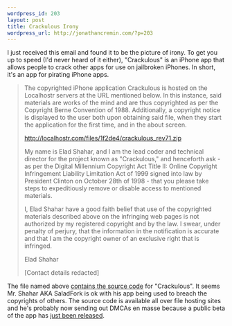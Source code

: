 ```yaml
--- 
wordpress_id: 203
layout: post
title: Crackulous Irony
wordpress_url: http://jonathancremin.com/?p=203
---
```

I just received this email and found it to be the picture of irony. To get you up to speed (I'd never heard of it either), "Crackulous" is an iPhone app that allows people to crack other apps for use on jailbroken iPhones. In short, it's an app for pirating iPhone apps.

<blockquote><p>The copyrighted iPhone application Crackulous is hosted on the Localhostr servers at the URL mentioned below. In this instance, said materials are works of the mind and are thus copyrighted as per the Copyright Berne Convention of 1988. Additionally, a copyright notice is displayed to the user both upon obtaining said file, when they start the application for the first time, and in the about screen.</p>

<p><a href="http://localhostr.com/files/1f2de4/crackulous_rev71.zip">http://localhostr.com/files/1f2de4/crackulous_rev71.zip</a></p>

<p>My name is Elad Shahar, and I am the lead coder and technical director for the project known as "Crackulous," and henceforth ask - as per the Digital Millennium Copyright Act Title II: Online Copyright Infringement Liability Limitation Act of 1999 signed into law by President Clinton on October 28th of 1998 - that you please take steps to expeditiously remove or disable access to mentioned materials.</p>

<p>I, Elad Shahar have a good faith belief that use of the copyrighted materials described above on the infringing web pages is not authorized by my registered copyright and by the law. I swear, under penalty of perjury, that the information in the notification is accurate and that I am the copyright owner of an exclusive right that is infringed.</p>

<p>Elad Shahar</p>
<p>[Contact details redacted]</p>
</blockquote>

The file named above <a href="http://www.funkyspacemonkey.com/crackulous-cancelled">contains the source code</a> for "Crackulous". It seems Mr. Shahar AKA SaladFork is ok with his app being used to breach the copyrights of others. The source code is available all over file hosting sites and he's probably now sending out DMCAs en masse because a public beta of the app has <a href="http://hackulo.us/forums/index.php?showtopic=12255">just been released</a>. 

